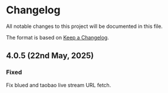# Changelog

All notable changes to this project will be documented in this file.

The format is based on [Keep a Changelog](https://keepachangelog.com/en/1.0.0/).


## 4.0.5 (22nd May, 2025)

### Fixed

Fix blued and taobao live stream URL fetch.
